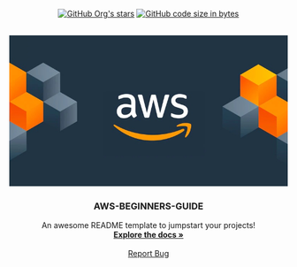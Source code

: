 <div id="top"></div>

<p align="center">
  <a href="https://linkedin.com/in/sumitadm21"><img alt="GitHub Org's stars" src="https://img.shields.io/badge/in-LinkedIn-blue"></a>
  <a href="https://linkedin.com/in/sumitadm21"><img alt="GitHub code size in bytes" src="https://img.shields.io/github/languages/code-size/sumit21adm/AWS-Beginners-Guide?color=green"></a>

</p>

<!-- PROJECT LOGO -->
<br />
<div align="center">
  <a href="https://github.com/Sumit21adm/AWS-Beginners-Guide">
    <img src="assets/awslogo-image.jpeg" alt="Logo" width="auto" height="auto">
  </a>

  <h3 align="center">AWS-BEGINNERS-GUIDE</h3>

  <p align="center">
    An awesome README template to jumpstart your projects!
    <br />
    <a href="https://github.com/othneildrew/Best-README-Template"><strong>Explore the docs »</strong></a>
    <br />
    <br />
    <a href="https://github.com/Sumit21adm/AWS-Beginners-Guide/issues">Report Bug</a>
  </p>
